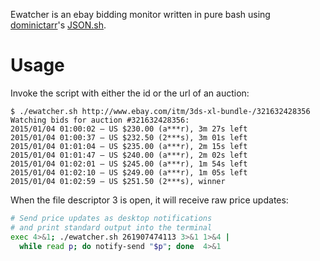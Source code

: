 Ewatcher is an ebay bidding monitor written in pure bash using [dominictarr][]'s [JSON.sh][].

# Usage #

Invoke the script with either the id or the url of an auction:

```
$ ./ewatcher.sh http://www.ebay.com/itm/3ds-xl-bundle-/321632428356
Watching bids for auction #321632428356:
2015/01/04 01:00:02 – US $230.00 (a***r), 3m 27s left
2015/01/04 01:00:37 – US $232.50 (2***s), 3m 01s left
2015/01/04 01:01:04 – US $235.00 (a***r), 2m 15s left
2015/01/04 01:01:47 – US $240.00 (a***r), 2m 02s left
2015/01/04 01:02:01 – US $245.00 (a***r), 1m 54s left
2015/01/04 01:02:10 – US $249.00 (a***r), 1m 05s left
2015/01/04 01:02:59 – US $251.50 (2***s), winner
```

When the file descriptor 3 is open, it will receive raw price updates:

```bash
# Send price updates as desktop notifications
# and print standard output into the terminal
exec 4>&1; ./ewatcher.sh 261907474113 3>&1 1>&4 |
  while read p; do notify-send "$p"; done  4>&1
```

[dominictarr]: https://github.com/dominictarr
[JSON.sh]: https://github.com/dominictarr/JSON.sh

